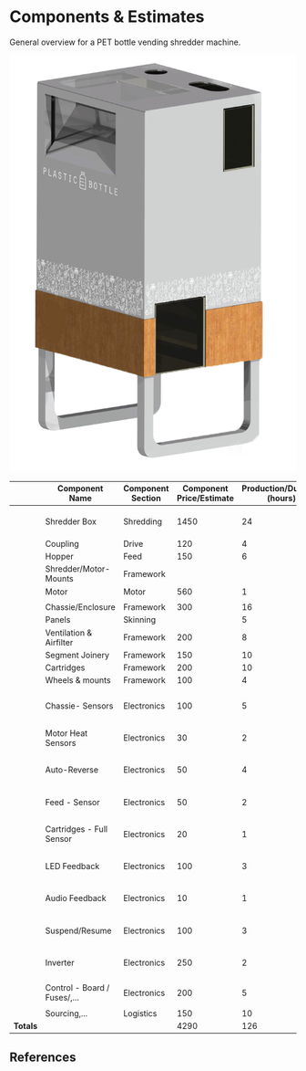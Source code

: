 # Components & Estimates

General overview for a PET bottle vending shredder machine.

![](./draft.png)


|   | **Component Name** | **Component Section** | **Component Price/Estimate** | **Production/Duration (hours)** | **Design/Prototyping-Duration (hours)** | **Picture/Video References** | **Status** | **Risk** |
| --- | --- | --- | --- | --- | --- | --- | --- | --- |
|   | Shredder Box | Shredding | 1450 | 24 | 12 | https://www.morrentrading.com/shredder-s/basis-shredderblok-am2018-200<br/>https://www.morrentrading.com/movies | Solved |  |
|   | Coupling | Drive | 120 | 4 | 10 |  | Design |  |
|   | Hopper | Feed | 150 | 6 | 16 |  | Design |  |
|   | Shredder/Motor-Mounts | Framework |  |  |  |  |  |  |
|   | Motor | Motor | 560 | 1 | 2 |  | Solved |  |
|   |  |  |  |  |  |  |  |  |
|   | Chassie/Enclosure | Framework | 300 | 16 | 24 |  |  | High |
|   | Panels | Skinning |  | 5 | 10 |  |  | High |
|   | Ventilation & Airfilter | Framework | 200 | 8 | 16 |  | Design |  |
|   | Segment Joinery | Framework | 150 | 10 | 16 |  | Design | High |
|   | Cartridges | Framework | 200 | 10 | 10 |  | Design | Middle |
|   | Wheels & mounts | Framework | 100 | 4 | 1 |  | Design | Middle |
|   |  |  |  |  |  |  |  |  |
|   | Chassie- Sensors | Electronics | 100 | 5 | 10 | https://github.com/plastic-hub/firmware/blob/master/shredder-extrusion/README.md | Solved |  |
|   | Motor Heat Sensors | Electronics | 30 | 2 | 2 | https://github.com/plastic-hub/firmware/blob/master/shredder-extrusion/README.md | Solved |  |
|   | Auto-Reverse | Electronics | 50 | 4 | 2 | https://github.com/plastic-hub/firmware/blob/master/shredder-extrusion/README.md | Solved |  |
|   | Feed - Sensor | Electronics | 50 | 2 | 2 | https://github.com/plastic-hub/firmware/blob/master/shredder-extrusion/README.md | Solved |  |
|   | Cartridges - Full Sensor | Electronics | 20 | 1 |  | https://github.com/plastic-hub/firmware/blob/master/shredder-extrusion/README.md |  |  |
|   | LED Feedback | Electronics | 100 | 3 | 5 | https://github.com/plastic-hub/firmware/blob/master/shredder-extrusion/README.md | Not tested |  |
|   | Audio Feedback | Electronics | 10 | 1 | 1 | https://github.com/plastic-hub/firmware/blob/master/shredder-extrusion/README.md | Solved |  |
|   | Suspend/Resume | Electronics | 100 | 3 | 10 | https://github.com/plastic-hub/firmware/blob/master/shredder-extrusion/README.md | Not impl. | Middle |
|   | Inverter | Electronics | 250 | 2 | 1 | https://github.com/plastic-hub/firmware/blob/master/shredder-extrusion/README.md | Solved | Middle |
|   |  |  |  |  |  |  |  |  |
|   | Control - Board / Fuses/,... | Electronics | 200 | 5 | 1 |  | Solved | Middle |
|   |  |  |  |  |  |  |  |  |
|   | Sourcing,... | Logistics | 150 | 10 |  |  |  |  |
|  **Totals** |  |  | 4290 | 126 | 151 |  |  |  |

## References
